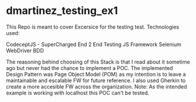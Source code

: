 # dmartinez_testing_ex1
This Repo is meant to cover Excersice for the testing test. Technologies used:

CodeceptJS - SuperCharged End 2 End Testing JS Framework
Selenium WebDriver
BDD

The reasoning behind choosing of this Stack is that I read about it sometime ago but never had the chance to implement a POC. The implemented Design Pattern was Page Object Model (POM) as my intention is to leave a maintainable and escalable FW for future reference. I also used Gherkin to create a more accesible FW across the organization.  Note: As the intended example is working with localhost this POC can't be tested.


